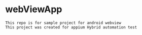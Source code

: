 # webViewApp
    This repo is for sample project for android webview
    This project was created for appium Hybrid automation test